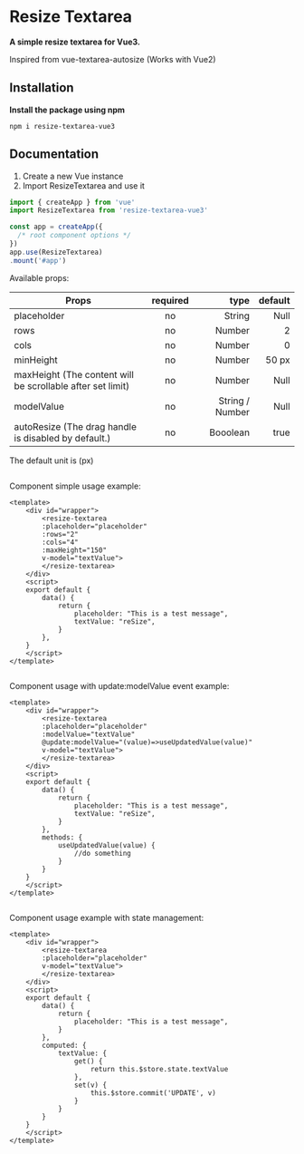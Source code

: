 # Resize Textarea

**A simple resize textarea for Vue3.**

Inspired from vue-textarea-autosize (Works with Vue2)

## Installation

**Install the package using npm**

`npm i resize-textarea-vue3`

## Documentation

1. Create a new Vue instance
2. Import ResizeTextarea and use it

```js
import { createApp } from 'vue'
import ResizeTextarea from 'resize-textarea-vue3'

const app = createApp({
  /* root component options */
})
app.use(ResizeTextarea)
.mount('#app')

```
Available props:

| Props         | required      | type    | default |
| ------------- |:-------------:| -------:| -------:|
| placeholder   | no            | String  | Null    |
| rows          | no            | Number  | 2       |
| cols          | no            | Number  | 0       |
| minHeight     | no            | Number  | 50   px   |
| maxHeight (The content will be scrollable after set limit)     | no            | Number  | Null    |
| modelValue    | no            | String / Number  | Null    |
| autoResize  (The drag handle is disabled by default.)  | no            | Booolean| true    |

The default unit is (px)
```

```
Component simple usage example: 

```vue
<template>
    <div id="wrapper">
        <resize-textarea
        :placeholder="placeholder"
        :rows="2"
        :cols="4"
        :maxHeight="150"
        v-model="textValue">
        </resize-textarea>
    </div>
    <script>
    export default {
        data() {
            return {
                placeholder: "This is a test message",
                textValue: "reSize",
            }
        },
    }
    </script>
</template>
```

```

```
Component usage with update:modelValue event example:

```vue
<template>
    <div id="wrapper">
        <resize-textarea
        :placeholder="placeholder"
        :modelValue="textValue"
        @update:modelValue="(value)=>useUpdatedValue(value)"
        v-model="textValue">
        </resize-textarea>
    </div>
    <script>
    export default {
        data() {
            return {
                placeholder: "This is a test message",
                textValue: "reSize",
            }
        },
        methods: {
            useUpdatedValue(value) {
                //do something 
            }
        }
    }
    </script>
</template>
```
```

```
Component usage example with state management:

```vue
<template>
    <div id="wrapper">
        <resize-textarea
        :placeholder="placeholder"
        v-model="textValue">
        </resize-textarea>
    </div>
    <script>
    export default {
        data() {
            return {
                placeholder: "This is a test message",
            }
        },
        computed: {
            textValue: {
                get() {
                    return this.$store.state.textValue
                },
                set(v) {
                    this.$store.commit('UPDATE', v)
                }
            }
        }
    }
    </script>
</template>
```

